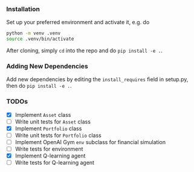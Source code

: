 ### Installation
Set up your preferred environment and activate it, e.g. do
```bash
python -m venv .venv
source .venv/bin/activate
```
After cloning, simply `cd` into the repo and do `pip install -e .`.

### Adding New Dependencies
Add new dependencies by editing the `install_requires` field in setup.py, then do `pip install -e .`.

### TODOs

- [x] Implement `Asset` class 
- [ ] Write unit tests for `Asset` class
- [x] Implement `Portfolio` class
- [ ] Write unit tests for `Portfolio` class
- [ ] Implement OpenAI Gym `env` subclass for financial simulation
- [ ] Write tests for environment
- [X] Implement Q-learning agent
- [ ] Write tests for Q-learning agent

